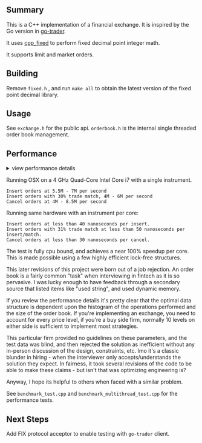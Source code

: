 ## Summary

This is a C++ implementation of a financial exchange. It is inspired by the Go version in [go-trader](https://github.com/robaho/go-trader).

It uses [cpp_fixed](https://github.com/robaho/cpp_fixed) to perform fixed decimal point integer math.

It supports limit and market orders.

## Building

Remove `fixed.h` , and run `make all` to obtain the latest version of the fixed point decimal library.

## Usage

See `exchange.h` for the public api. `orderbook.h` is the internal single threaded order book management.

## Performance

<details>
    <summary> view performance details </summary>
<pre>
Using dequeue:

insert orders 1000 levels, usec per order 0.213368, orders per sec 4686734
insert orders 1000 levels with trade match % 0
insert orders 1000 levels, usec per order 0.289039, orders per sec 3459745
insert orders 1000 levels with trade match % 31
cancel orders 1000 levels, usec per order 0.243564, orders per sec 4105697
insert orders 10 levels, usec per order 0.175881, orders per sec 5685652
insert orders 10 levels with trade match % 0
insert orders 10 levels, usec per order 0.248569, orders per sec 4023026
insert orders 10 levels with trade match % 33
cancel orders 10 levels, usec per order 0.159411, orders per sec 6273092

Using vector:

insert orders 1000 levels, usec per order 0.194676, orders per sec 5136753
insert orders 1000 levels with trade match % 0
insert orders 1000 levels, usec per order 0.281497, orders per sec 3552436
insert orders 1000 levels with trade match % 31
cancel orders 1000 levels, usec per order 0.209419, orders per sec 4775115
insert orders 10 levels, usec per order 0.151772, orders per sec 6588830
insert orders 10 levels with trade match % 0
insert orders 10 levels, usec per order 0.199023, orders per sec 5024542
insert orders 10 levels with trade match % 33
cancel orders 10 levels, usec per order 0.128149, orders per sec 7803416

Using vector with structs:

insert orders 1000 levels, usec per order 0.180841, orders per sec 5529731
insert orders 1000 levels with trade match % 0
insert orders 1000 levels, usec per order 0.403036, orders per sec 2481170
insert orders 1000 levels with trade match % 31
cancel orders 1000 levels, usec per order 0.178959, orders per sec 5587872
insert orders 10 levels, usec per order 0.142271, orders per sec 7028819
insert orders 10 levels with trade match % 0
insert orders 10 levels, usec per order 0.170982, orders per sec 5848572
insert orders 10 levels with trade match % 33
cancel orders 10 levels, usec per order 0.116662, orders per sec 8571771

Using map:

insert orders 1000 levels, usec per order 0.194018, orders per sec 5154174
insert orders 1000 levels with trade match % 0
insert orders 1000 levels, usec per order 0.356886, orders per sec 2802014
insert orders 1000 levels with trade match % 31
cancel orders 1000 levels, usec per order 0.231138, orders per sec 4326419
insert orders 10 levels, usec per order 0.159661, orders per sec 6263258
insert orders 10 levels with trade match % 0
insert orders 10 levels, usec per order 0.26134, orders per sec 3826435
insert orders 10 levels with trade match % 33
cancel orders 10 levels, usec per order 0.122617, orders per sec 8155475

Using map with structs:

insert orders 1000 levels, usec per order 0.205884, orders per sec 4857101
insert orders 1000 levels with trade match % 0
insert orders 1000 levels, usec per order 0.315915, orders per sec 3165408
insert orders 1000 levels with trade match % 31
cancel orders 1000 levels, usec per order 0.253659, orders per sec 3942300
insert orders 10 levels, usec per order 0.16376, orders per sec 6106486
insert orders 10 levels with trade match % 0
insert orders 10 levels, usec per order 0.212822, orders per sec 4698753
insert orders 10 levels with trade match % 33
cancel orders 10 levels, usec per order 0.118317, orders per sec 845187
</pre>
</details>

Running OSX on a 4 GHz Quad-Core Intel Core i7 with a single instrument.

```
Insert orders at 5.5M - 7M per second
Insert orders with 30% trade match, 4M - 6M per second
Cancel orders at 4M - 8.5M per second
```

Running same hardware with an instrument per core:
```
Insert orders at less than 40 nanoseconds per insert.
Insert orders with 31% trade match at less than 50 nanoseconds per insert/match.
Cancel orders at less than 30 nanoseconds per cancel.
```

The test is fully cpu bound, and achieves a near 100% speedup per core. This is made possible using a few highly efficient lock-free structures.

This later revisions of this project were born out of a job rejection. An order book is a fairly common "task" when interviewing in fintech as it is so pervasive. I was lucky enough to have feedback through a secondary source that listed items like "used string", and used dynamic memory.

If you review the performance details it's pretty clear that the optimal data structure is dependent upon the histogram of the operations performed and the size of the order book. If you're implementing an exchange, you need to account for every price level, if you're a buy side firm, normally 10 levels on either side is sufficient to implement most strategies.

This particular firm provided no guidelines on these parameters, and the test data was blind, and then rejected the solution as inefficient without any in-person discussion of the design, constraints, etc. Imo it's a classic blunder in hiring - when the interviewer only accepts/understands the solution they expect. In fairness, it took several revisions of the code to be able to make these claims - but isn't that was optimizing engineering is?

Anyway, I hope its helpful to others when faced with a similar problem.

See `benchmark_test.cpp` and `benchmark_multithread_test.cpp` for the performance tests.

## Next Steps

Add FIX protocol acceptor to enable testing with `go-trader` client.

